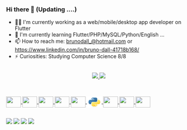 ### Hi there 👋 (Updating ....)


- 🐱‍👤 I'm currently working as a web/mobile/desktop app developer on Flutter
- 🌱 I'm currently learning Flutter/PHP/MySQL/Python/English ...
- 📫 How to reach me: brunodall_@hotmail.com or https://www.linkedin.com/in/bruno-dall-41718b168/
- ⚡ Curiosities: Studying Computer Science 8/8

##

<div align="center">
  <a href="https://github.com/BrunoDalI">
  <img height="180em" src="https://github-readme-stats.vercel.app/api?username=BrunoDalI&show_icons=true&theme=dark&include_all_commits=true&count_private=true"/>
  <img height="180em" src="https://github-readme-stats.vercel.app/api/top-langs/?username=BrunoDalI&layout=compact&langs_count=7&theme=dark"/>
</div>
  
  ##
  
<div style="display: inline_block"><br>
  <img align="center" height="30" width="40" src="https://cdn.jsdelivr.net/gh/devicons/devicon/icons/androidstudio/androidstudio-original.svg">
  <img align="center" height="30" width="40" src="https://cdn.jsdelivr.net/gh/devicons/devicon/icons/c/c-original.svg">
  <img align="center" height="30" width="40" src="https://cdn.jsdelivr.net/gh/devicons/devicon/icons/cplusplus/cplusplus-original.svg">
  <img align="center" height="30" width="40" src="https://cdn.jsdelivr.net/gh/devicons/devicon/icons/flutter/flutter-original.svg">
  <img align="center" height="30" width="40" src="https://cdn.jsdelivr.net/gh/devicons/devicon/icons/git/git-original.svg"> 
  <img align="center" height="30" width="40" src="https://raw.githubusercontent.com/devicons/devicon/master/icons/python/python-original.svg">  
  <img align="center" height="30" width="40" src="https://cdn.jsdelivr.net/gh/devicons/devicon/icons/jupyter/jupyter-original-wordmark.svg">
  <img align="center" height="30" width="40" src="https://cdn.jsdelivr.net/gh/devicons/devicon/icons/latex/latex-original.svg">    
  <img align="center" height="30" width="40" src="https://cdn.jsdelivr.net/gh/devicons/devicon/icons/php/php-original.svg">
</div>
  
  ##
 
<div> 
  <a href="https://www.linkedin.com/in/bruno-dall-41718b168/" target="_blank"><img src="https://img.shields.io/badge/-LinkedIn-%230077B5?style=for-the-badge&logo=linkedin&logoColor=white" target="_blank"></a> 
  <a href="https://www.instagram.com/brunoodall/" target="_blank"><img src="https://img.shields.io/badge/-Instagram-%23E4405F?style=for-the-badge&logo=instagram&logoColor=white" target="_blank"></a>
 	<a href="https://www.facebook.com/bruno.dall" target="_blank"><img src="https://img.shields.io/badge/Facebook-1877F2?style=for-the-badge&logo=facebook&logoColor=white"_blank"></a>
  <a href = "brunodall_@hotmail.com"><img src="https://img.shields.io/badge/Microsoft_Outlook-0078D4?style=for-the-badge&logo=microsoft-outlook&logoColor=white" target="_blank"></a>
  
 
  <!--  ![Snake animation](https://github.com/rafaballerini/rafaballerini/blob/output/github-contribution-grid-snake.svg) -->
 
</div>
